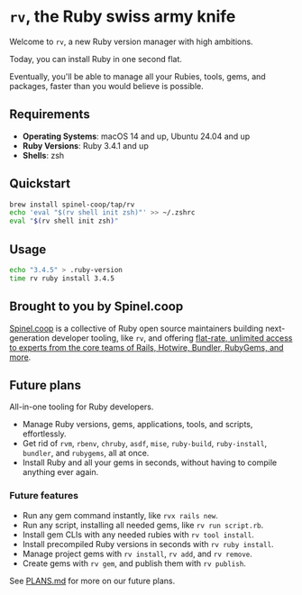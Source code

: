 # `rv`, the Ruby swiss army knife

Welcome to `rv`, a new Ruby version manager with high ambitions.

Today, you can install Ruby in one second flat.

Eventually, you'll be able to manage all your Rubies, tools, gems, and packages, faster than you would believe is possible.

## Requirements

- **Operating Systems**: macOS 14 and up, Ubuntu 24.04 and up
- **Ruby Versions**: Ruby 3.4.1 and up
- **Shells**: zsh

## Quickstart

```bash
brew install spinel-coop/tap/rv
echo 'eval "$(rv shell init zsh)"' >> ~/.zshrc
eval "$(rv shell init zsh)"
```

## Usage

```bash
echo "3.4.5" > .ruby-version
time rv ruby install 3.4.5
```

## Brought to you by Spinel.coop

[Spinel.coop](https://spinel.coop) is a collective of Ruby open source maintainers  building next-generation developer tooling, like `rv`, and offering [flat-rate, unlimited access to experts from the core teams of Rails, Hotwire, Bundler, RubyGems, and more](https://spinel.coop/retainers).

## Future plans

All-in-one tooling for Ruby developers.

- Manage Ruby versions, gems, applications, tools, and scripts, effortlessly.
- Get rid of `rvm`, `rbenv`, `chruby`, `asdf`, `mise`, `ruby-build`, `ruby-install`, `bundler`, and `rubygems`, all at once.
- Install Ruby and all your gems in seconds, without having to compile anything ever again.

### Future features

- Run any gem command instantly, like `rvx rails new`.
- Run any script, installing all needed gems, like `rv run script.rb`.
- Install gem CLIs with any needed rubies with `rv tool install`.
- Install precompiled Ruby versions in seconds with `rv ruby install`.
- Manage project gems with `rv install`, `rv add`, and `rv remove`.
- Create gems with `rv gem`, and publish them with `rv publish`.

See [PLANS.md](docs/PLANS.md) for more on our future plans.
